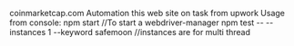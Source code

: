 coinmarketcap.com
Automation this web site on task from upwork
Usage from console: npm start                                     //To start a webdriver-manager
                    npm test -- --instances 1 --keyword safemoon  //instances are for multi thread
